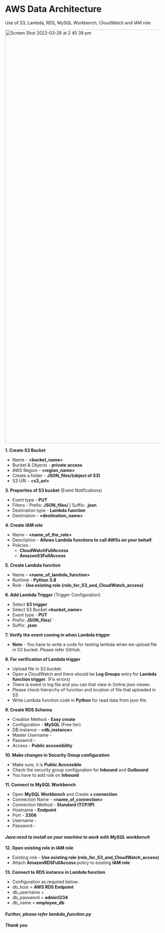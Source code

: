 
# AWS Data Architecture

Use of S3, Lambda, RDS, MySQL Workbench, CloudWatch and IAM role


<img width="1342" alt="Screen Shot 2022-03-28 at 2 45 38 pm" src="https://user-images.githubusercontent.com/96478746/160584241-d578e3c1-48fe-4998-9c1b-5cd3c9c76d7a.png">


**1. Create S3 Bucket**

- Name - **<bucket_name>**  
- Bucket & Objects - **private access**  
- AWS Region - **<region_name>**
- Create a folder - **JSON_files/(object of S3)**  
- S3 URI - **<s3_url>**

**3. Properties of S3 bucket** (Event Notifications)  
- Event type - **PUT**  
- Filters - Prefix: **JSON_files/** | Suffix: **.json**  
- Destination type - **Lambda function**  
- Destination - **<destination_name>**

**4. Create IAM role**  
- Name - **<name_of_the_role>**  
- Description - **Allows Lambda functions to call AWSs on your behalf.**   
- Policies :  
    - **CloudWatchFullAccess** 
    - **AmazonS3FullAccess**

**5. Create Lambda function**  
- Name - **<name_of_lambda_function>**  
- Runtime - **Python 3.8**  
- Role - **Use existing role** **(role_for_S3_and_CloudWatch_access)**

**6. Add Lambda Trigger** (Trigger Configuration)
- Select **S3 trigger**  
- Select S3 Bucket **<bucket_name>**  
- Event type - **PUT**  
- Prefix: **JSON_files/**  
- Suffix: **.json**  

**7. Verify the event coming in when Lambda trigger**  
- **Note** - You have to write a code for testing lambda when we upload file in S3 bucket. Please refer GitHub.  

**8. For verification of Lambda trigger**  
- Upload file in S3 bucket.
- Open a CloudWatch and there should be **Log Groups** entry for **Lambda function trigger**. (Fix errors)
- There is event in log file and you can that view in Online json viewer.
- Please check hierarchy of function and location of file that uploaded in S3.  
- Write Lambda function code in **Python** for read data from json file.  

**9. Create RDS Schema**
- Creation Method - **Easy create**
- Configuration - **MySQL** (Free tier)
- DB instance - **<db_instance>**
- Master Username - **<admin>**
- Password - **<password>**
- Access - **Public accessibility** 

**10. Make changes in Security Group configuration**  
- Make sure, it is **Public Accessible**
- Check the security group configuration for **Inbound** and **Outbound**
- You have to add rule on **Inbound**

**11. Connect to MySQL Workbench**
- Open **MySQL Workbench** and Create a **connection**
- Connection Name - **<name_of_connection>**
- Connection Method - **Standard (TCP/IP)**
- Hostname - **Endpoint**
- Port - **3306**
- Username - **<admin>**
- Password - **<password>**

#### *Java need to install on your machine to work with MySQL workbench*

**12. Open existing role in IAM role**  
- Existing role - **Use existing role (role_for_S3_and_CloudWatch_access)**
- Attach **AmazonRDSFullAccess** policy to existing **IAM role**

**13. Connect to RDS instance in Lambda function**
- Configuration as required below:
- db_host = **AWS RDS Endpoint**
- db_username = **<admin>**
- db_password = **admin1234**
- db_name = **employee_db**

#### *Further, please refer lambda_function.py*

##### *Thank you*
